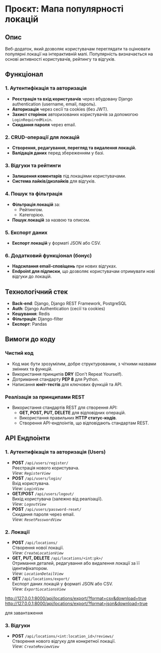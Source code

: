 # Проєкт: Мапа популярності локацій

## Опис

Веб-додаток, який дозволяє користувачам переглядати та оцінювати популярні локації на інтерактивній мапі. Популярність визначається на основі активності користувачів, рейтингу та відгуків.

## Функціонал

### 1. Аутентифікація та авторизація

- **Реєстрація та вхід користувачів** через вбудовану Django authentication (username, email, пароль).
- **Авторизація** через сесії та cookies (без JWT).
- **Захист сторінок** авторизованих користувачів за допомогою `LoginRequiredMixin`.
- **Скидання пароля** через email.

### 2. CRUD-операції для локацій

- **Створення, редагування, перегляд та видалення локацій.**
- **Валідація даних** перед збереженням у базі.

### 3. Відгуки та рейтинги

- **Залишення коментарів** під локаціями користувачами.
- **Система лайків/дизлайків** для відгуків.

### 4. Пошук та фільтрація

- **Фільтрація локацій** за:
  - Рейтингом.
  - Категорією.
- **Пошук локацій** за назвою та описом.

### 5. Експорт даних

- **Експорт локацій** у форматі JSON або CSV.

### 6. Додатковий функціонал (бонус)

- **Надсилання email-сповіщень** при нових відгуках.
- **Endpoint для підписки**, що дозволяє користувачам отримувати нові відгуки до локацій.

## Технологічний стек

- **Back-end**: Django, Django REST Framework, PostgreSQL
- **Auth**: Django Authentication (сесії та cookies)
- **Кешування**: Redis
- **Фільтрація**: Django-filter
- **Експорт**: Pandas

## Вимоги до коду

### Чистий код

- Код має бути зрозумілим, добре структурованим, з чіткими назвами змінних та функцій.
- Використання принципів **DRY** (Don't Repeat Yourself).
- Дотримання стандарту **PEP 8** для Python.
- Написання **юніт-тестів** для ключових функцій та API.

### Реалізація за принципами REST

- Використання стандартів REST для створення API:
  - **GET, POST, PUT, DELETE** для відповідних операцій.
  - Використання правильних **HTTP статус-кодів**.
  - Створення API-ендпоінтів, що відповідають стандартам REST.

## API Ендпоінти

### 1. Аутентифікація та авторизація (Users)

- **POST** `/api/users/register/`  
  Реєстрація нового користувача.  
  _View: `RegisterView`_
- **POST** `/api/users/login/`  
  Вхід користувача.  
  _View: `LoginView`_
- **GET/POST** `/api/users/logout/`  
  Вихід користувача (залежно від реалізації).  
  _View: `LogoutView`_
- **POST** `/api/users/password-reset/`  
  Скидання пароля через email.  
  _View: `ResetPasswordView`_

### 2. Локації

- **POST** `/api/locations/`  
  Створення нової локації.  
  _View: `CreateLocationView`_
- **GET, PUT, DELETE** `/api/locations/<int:pk>/`  
  Отримання деталей, редагування або видалення локації за її ідентифікатором.  
  _View: `LocationDetailView`_
- **GET** `/api/locations/export/`  
  Експорт даних локацій у форматі JSON або CSV.  
  _View: `ExportLocationsView`_

http://127.0.0.1:8000/api/locations/export/?format=csv&download=true
http://127.0.0.1:8000/api/locations/export/?format=json&download=true

для завантаження

### 3. Відгуки

- **POST** `/api/locations/<int:location_id>/reviews/`  
  Створення нового відгуку для конкретної локації.  
  _View: `CreateReviewView`_

